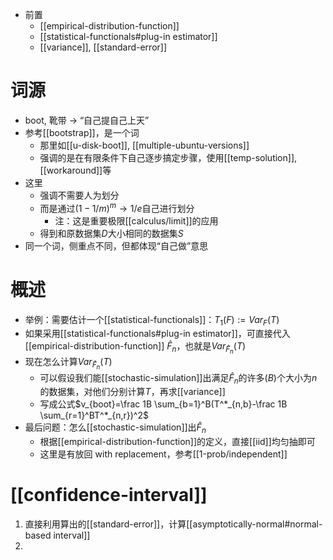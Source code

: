 - 前置
  - [[empirical-distribution-function]]
  - [[statistical-functionals#plug-in estimator]]
  - [[variance]], [[standard-error]]
# 词源
- boot, 靴带 -> “自己提自己上天”
- 参考[[bootstrap]]，是一个词
  - 那里如[[u-disk-boot]], [[multiple-ubuntu-versions]]
  - 强调的是在有限条件下自己逐步搞定步骤，使用[[temp-solution]], [[workaround]]等
- 这里
  - 强调不需要人为划分
  - 而是通过$(1-1/m)^m\to 1/e$自己进行划分
    - 注：这是重要极限[[calculus/limit]]的应用
  - 得到和原数据集$D$大小相同的数据集$S$
- 同一个词，侧重点不同，但都体现“自己做”意思
# 概述
- 举例：需要估计一个[[statistical-functionals]]：$T_1(F):=Var_F(T)$
- 如果采用[[statistical-functionals#plug-in estimator]]，可直接代入[[empirical-distribution-function]] $\hat F_n$，也就是$Var_{\hat F_n}(T)$
- 现在怎么计算$Var_{\hat F_n}(T)$
  - 可以假设我们能[[stochastic-simulation]]出满足$\hat F_n$的许多($B$)个大小为$n$的数据集，对他们分别计算$T$，再求[[variance]]
  - 写成公式$v_{boot}=\frac 1B \sum_{b=1}^B(T^*_{n,b}-\frac 1B \sum_{r=1}^BT^*_{n,r})^2$
- 最后问题：怎么[[stochastic-simulation]]出$\hat F_n$
  - 根据[[empirical-distribution-function]]的定义，直接[[iid]]均匀抽即可
  - 这里是有放回 with replacement，参考[[1-prob/independent]]
# [[confidence-interval]]
1. 直接利用算出的[[standard-error]]，计算[[asymptotically-normal#normal-based interval]]
2. 